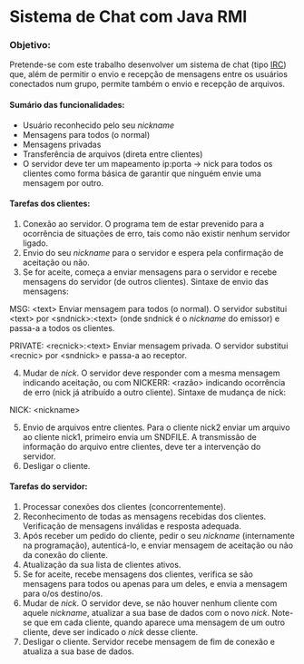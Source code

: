 # Sistema de Chat com Java RMI
### Objetivo:
Pretende-se com este trabalho desenvolver um sistema de chat (tipo [IRC](https://www.google.com/search?q=irc)) que, além de permitir o envio e recepção de mensagens entre os usuários conectados num grupo, permite também o envio e recepção de arquivos.
#### Sumário das funcionalidades:
* Usuário reconhecido pelo seu _nickname_
* Mensagens para todos (o normal)
* Mensagens privadas
* Transferência de arquivos (direta entre clientes)
* O servidor deve ter um mapeamento ip:porta -\> nick para todos os clientes como forma básica de garantir que ninguém envie uma mensagem por outro.
#### Tarefas dos clientes:
1. Conexão ao servidor. O programa tem de estar prevenido para a ocorrência de situações de erro, tais como não existir nenhum servidor ligado.
2. Envio do seu _nickname_ para o servidor e espera pela confirmação de aceitação ou não.
3. Se for aceite, começa a enviar mensagens para o servidor e recebe mensagens do servidor (de outros clientes). Sintaxe de envio das mensagens:

MSG: \<text\>
Enviar mensagem para todos (o normal).
O servidor substitui \<text\> por \<sndnick\>:\<text\> (onde sndnick é o
_nickname_ do emissor) e passa-a a todos os clientes.

PRIVATE: \<recnick\>:\<text\>
Enviar mensagem privada. O servidor substitui \<recnic\> por
\<sndnick\> e passa-a ao receptor.

4. Mudar de _nick_. O servidor deve responder com a mesma mensagem indicando aceitação, ou com NICKERR: \<razão\> indicando ocorrência de erro (nick já atribuído a outro cliente). Sintaxe de mudança de nick:

NICK: \<nickname\>

5. Envio de arquivos entre clientes. Para o cliente nick2 enviar um arquivo
ao cliente nick1, primeiro envia um SNDFILE. A transmissão de informação do
arquivo entre clientes, deve ter a intervenção do servidor.
6. Desligar o cliente.
#### Tarefas do servidor:
1. Processar conexões dos clientes (concorrentemente).
2. Reconhecimento de todas as mensagens recebidas dos clientes. Verificação de mensagens inválidas e resposta adequada.
3. Após receber um pedido do cliente, pedir o seu _nickname_ (internamente na programação), autenticá-lo, e enviar mensagem de aceitação ou não da conexão do cliente.
4. Atualização da sua lista de clientes ativos.
5. Se for aceite, recebe mensagens dos clientes, verifica se são mensagens para todos ou apenas para um deles, e envia a mensagem para o/os destino/os.
6. Mudar de _nick_. O servidor deve, se não houver nenhum cliente com aquele _nickname_, atualizar a sua base de dados com o novo _nick_. Note-se que em cada cliente, quando aparece uma mensagem de um outro cliente, deve ser indicado o _nick_ desse cliente.
7. Desligar o cliente. Servidor recebe mensagem de fim de conexão e atualiza a sua base de dados.